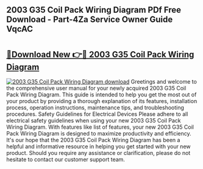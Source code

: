 ## 2003 G35 Coil Pack Wiring Diagram PDf Free Download - Part-4Za Service Owner Guide VqcAC

# <h2><a href="http://dfh68f.blite.top/?on=2003+G35+Coil+Pack+Wiring+Diagram">🔗Download New 👉🔴 2003 G35 Coil Pack Wiring Diagram</a></h2>

[![2003 G35 Coil Pack Wiring Diagram download](https://i.imgur.com/lujVjoI.png)](http://dfh68f.blite.top/?on=2003+G35+Coil+Pack+Wiring+Diagram)
Greetings and welcome to the comprehensive user manual for your newly acquired 2003 G35 Coil Pack Wiring Diagram. This guide is intended to help you get the most out of your product by providing a thorough explanation of its features, installation process, operation instructions, maintenance tips, and troubleshooting procedures. Safety Guidelines for Electrical Devices Please adhere to all electrical safety guidelines when using your new 2003 G35 Coil Pack Wiring Diagram. With features like list of features, your new 2003 G35 Coil Pack Wiring Diagram is designed to maximize productivity and efficiency. It's our hope that the 2003 G35 Coil Pack Wiring Diagram has been a helpful and informative resource in helping you get started with your new product. Should you require any assistance or clarification, please do not hesitate to contact our customer support team.
